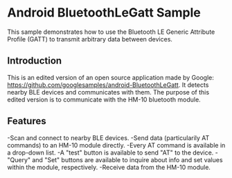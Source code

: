 
Android BluetoothLeGatt Sample
===================================

This sample demonstrates how to use the Bluetooth LE Generic Attribute Profile (GATT)
to transmit arbitrary data between devices.

Introduction
------------

This is an edited version of an open source application made by Google: https://github.com/googlesamples/android-BluetoothLeGatt. It detects nearby BLE devices and communicates with them. The purpose of this edited version is to communicate with the HM-10 bluetooth module.

Features
------------

-Scan and connect to nearby BLE devices.
-Send data (particularily AT commands) to an HM-10 module directly.
  -Every AT command is available in a drop-down list.
  -A "test" button is available to send "AT" to the device.
  -"Query" and "Set" buttons are available to inquire about info and set values within the module, respectively.
-Receive data from the HM-10 module.



